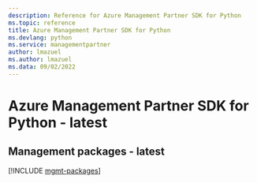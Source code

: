 ```yaml
---
description: Reference for Azure Management Partner SDK for Python
ms.topic: reference
title: Azure Management Partner SDK for Python
ms.devlang: python
ms.service: managementpartner
author: lmazuel
ms.author: lmazuel
ms.data: 09/02/2022
---
```

# Azure Management Partner SDK for Python - latest

## Management packages - latest
[!INCLUDE [mgmt-packages](management-partner-mgmt-index.md)]